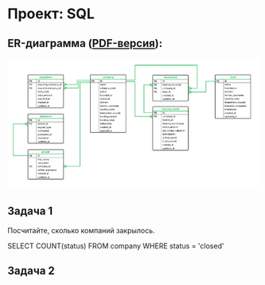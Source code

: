 # Проект: SQL
## ER-диаграмма ([PDF-версия](/6.SQL/er.pdf)):
![ER-диаграмма](/6.SQL/er_image.PNG)
## Задача 1
Посчитайте, сколько компаний закрылось.

SELECT COUNT(status)
FROM company
WHERE status = 'closed'

## Задача 2

